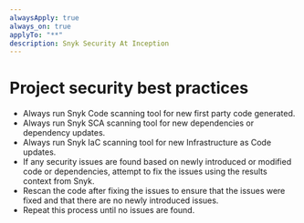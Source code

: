 ```yaml
---
alwaysApply: true
always_on: true
applyTo: "**"
description: Snyk Security At Inception
---
```


# Project security best practices

- Always run Snyk Code scanning tool for new first party code generated.
- Always run Snyk SCA scanning tool for new dependencies or dependency updates.
- Always run Snyk IaC scanning tool for new Infrastructure as Code updates.
- If any security issues are found based on newly introduced or modified code or dependencies, attempt to fix the issues using the results context from Snyk.
- Rescan the code after fixing the issues to ensure that the issues were fixed and that there are no newly introduced issues.
- Repeat this process until no issues are found.
